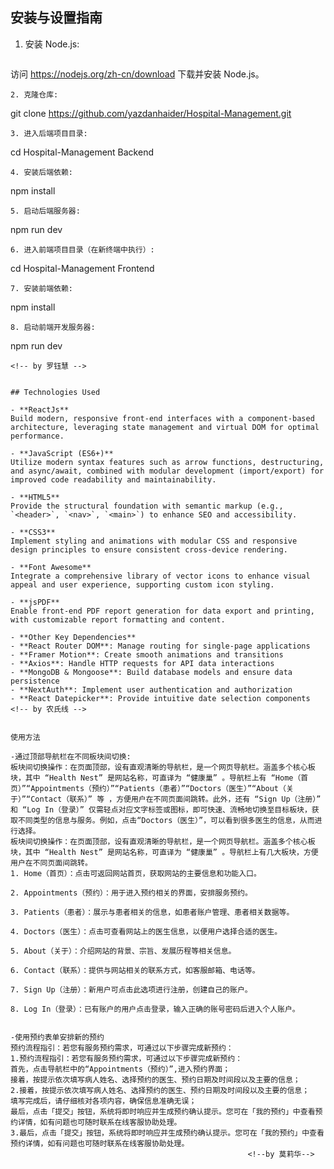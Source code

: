 ## 安装与设置指南
1. 安装 Node.js:
   ```
  访问 https://nodejs.org/zh-cn/download 下载并安装 Node.js。
   ```
2. 克隆仓库:
   ```
   git clone https://github.com/yazdanhaider/Hospital-Management.git
   ```
3. 进入后端项目目录:
   ```
   cd Hospital-Management Backend
   ```
4. 安装后端依赖:
   ```
   npm install
   ```
5. 启动后端服务器:
   ```
   npm run dev
   ``` 
6. 进入前端项目目录（在新终端中执行）:
   ```
   cd Hospital-Management Frontend
   ```
7. 安装前端依赖:
   ```
   npm install
   ```
8. 启动前端开发服务器:
   ```
   npm run dev
   ``` 
<!-- by 罗钰慧 -->


## Technologies Used

- **ReactJs**  
  Build modern, responsive front-end interfaces with a component-based architecture, leveraging state management and virtual DOM for optimal performance.

- **JavaScript (ES6+)**  
  Utilize modern syntax features such as arrow functions, destructuring, and async/await, combined with modular development (import/export) for improved code readability and maintainability.

- **HTML5**  
  Provide the structural foundation with semantic markup (e.g., `<header>`, `<nav>`, `<main>`) to enhance SEO and accessibility.

- **CSS3**  
  Implement styling and animations with modular CSS and responsive design principles to ensure consistent cross-device rendering.

- **Font Awesome**  
  Integrate a comprehensive library of vector icons to enhance visual appeal and user experience, supporting custom icon styling.

- **jsPDF**  
  Enable front-end PDF report generation for data export and printing, with customizable report formatting and content.

- **Other Key Dependencies**  
  - **React Router DOM**: Manage routing for single-page applications  
  - **Framer Motion**: Create smooth animations and transitions  
  - **Axios**: Handle HTTP requests for API data interactions  
  - **MongoDB & Mongoose**: Build database models and ensure data persistence  
  - **NextAuth**: Implement user authentication and authorization  
  - **React Datepicker**: Provide intuitive date selection components
<!-- by 农氏线 -->


使用方法

-通过顶部导航栏在不同板块间切换:
板块间切换操作：在页面顶部，设有直观清晰的导航栏，是一个网页导航栏。涵盖多个核心板块，其中 “Health Nest” 是网站名称，可直译为 “健康巢” 。导航栏上有 “Home（首页）”“Appointments（预约）”“Patients（患者）”“Doctors（医生）”“About（关于）”“Contact（联系）” 等 ，方便用户在不同页面间跳转。此外，还有 “Sign Up（注册）” 和 “Log In（登录）” 仅需轻点对应文字标签或图标，即可快速、流畅地切换至目标板块，获取不同类型的信息与服务。例如，点击“Doctors（医生）”，可以看到很多医生的信息，从而进行选择。
板块间切换操作：在页面顶部，设有直观清晰的导航栏，是一个网页导航栏。涵盖多个核心板块，其中 “Health Nest” 是网站名称，可直译为 “健康巢” 。导航栏上有几大板块，方便用户在不同页面间跳转。
1. Home（首页）：点击可返回网站首页，获取网站的主要信息和功能入口。
 
2. Appointments（预约）：用于进入预约相关的界面，安排服务预约。
 
3. Patients（患者）：展示与患者相关的信息，如患者账户管理、患者相关数据等。
 
4. Doctors（医生）：点击可查看网站上的医生信息，以便用户选择合适的医生。
 
5. About（关于）：介绍网站的背景、宗旨、发展历程等相关信息。
 
6. Contact（联系）：提供与网站相关的联系方式，如客服邮箱、电话等。
 
7. Sign Up（注册）：新用户可点击此选项进行注册，创建自己的账户。
 
8. Log In（登录）：已有账户的用户点击登录，输入正确的账号密码后进入个人账户。


-使用预约表单安排新的预约
预约流程指引：若您有服务预约需求，可通过以下步骤完成新预约：
1.预约流程指引：若您有服务预约需求，可通过以下步骤完成新预约：
首先，点击导航栏中的“Appointments（预约）”,进入预约界面；
接着，按提示依次填写病人姓名、选择预约的医生、预约日期及时间段以及主要的信息；
2.接着，按提示依次填写病人姓名、选择预约的医生、预约日期及时间段以及主要的信息；
填写完成后，请仔细核对各项内容，确保信息准确无误；
最后，点击「提交」按钮，系统将即时响应并生成预约确认提示。您可在「我的预约」中查看预约详情，如有问题也可随时联系在线客服协助处理。
3.最后，点击「提交」按钮，系统将即时响应并生成预约确认提示。您可在「我的预约」中查看预约详情，如有问题也可随时联系在线客服协助处理。
                                                        <!--by 莫莉华-->
